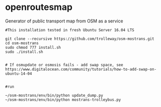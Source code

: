 # openroutesmap
Generator of public transport map from OSM as a service

```
#This installation tested in fresh Ubuntu Server 16.04 LTS

git clone --recursive https://github.com/trolleway/osm-mostrans.git
cd osm-mostrans
sudo chmod 777 install.sh
sudo ./install.sh


# If osmupdate or osmosis fails - add swap space, see https://www.digitalocean.com/community/tutorials/how-to-add-swap-on-ubuntu-14-04


#run

~/osm-mostrans/env/bin/python update_dump.py
~/osm-mostrans/env/bin/python mostrans-trolleybus.py
```


```



```
